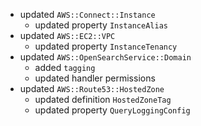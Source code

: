 - updated `AWS::Connect::Instance`
  - updated property `InstanceAlias`
- updated `AWS::EC2::VPC`
  - updated property `InstanceTenancy`
- updated `AWS::OpenSearchService::Domain`
  - added `tagging`
  - updated handler permissions
- updated `AWS::Route53::HostedZone`
  - updated definition `HostedZoneTag`
  - updated property `QueryLoggingConfig`
